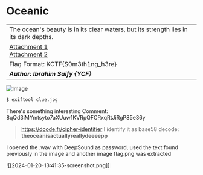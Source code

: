 # Oceanic
|   |
|---|
|The ocean's beauty is in its clear waters, but its strength lies in its dark depths.|
|[Attachment 1](https://drive.google.com/file/d/1AUkb75vryU1bMce4i3dvm1fLM8ZPjnH6/view?usp=sharing)  <br>[Attachment 2](https://drive.google.com/file/d/1hPSdx_2bcyrQyN6H93SllQTBfpL3Pb7f/view?usp=sharing)|
|Flag Format: KCTF{S0m3th1ng_h3re}|
|_**Author: Ibrahim Saify {YCF}**_|

![Image](202)

```bash
$ exiftool clue.jpg
```

There's something interesting
Comment:  8qQd3iMYmtsyto7aXUuw1KVRpQFCRxqRtJiRgP85e36y


> https://dcode.fr/cipher-identifier
> I identify it as base58
> decode: **theoceanisactuallyreallydeeeepp**

I opened the .wav with DeepSound as password, used the text found previously in the image and another image flag.png was extracted


![[2024-01-20-13:41:35-screenshot.png]]

